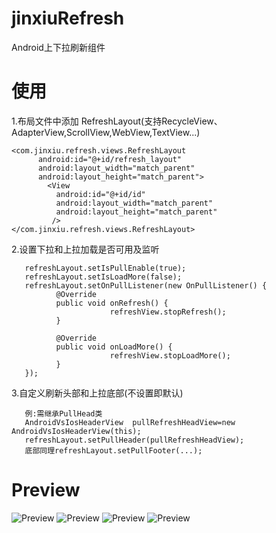# jinxiuRefresh
Android上下拉刷新组件
  
#  使用
 1.布局文件中添加 RefreshLayout(支持RecycleView、AdapterView,ScrollView,WebView,TextView...)
  ```
  <com.jinxiu.refresh.views.RefreshLayout
        android:id="@+id/refresh_layout"
        android:layout_width="match_parent"
        android:layout_height="match_parent">
          <View
            android:id="@+id/id"
            android:layout_width="match_parent"
            android:layout_height="match_parent"
           />
  </com.jinxiu.refresh.views.RefreshLayout>
  ```
  
 2.设置下拉和上拉加载是否可用及监听  
  
  ```
     refreshLayout.setIsPullEnable(true);
     refreshLayout.setIsLoadMore(false);
     refreshLayout.setOnPullListener(new OnPullListener() {
            @Override
            public void onRefresh() {
                        refreshView.stopRefresh();
            }

            @Override
            public void onLoadMore() {
                        refreshView.stopLoadMore();
            }
     });
   ```
    
 3.自定义刷新头部和上拉底部(不设置即默认)
  ```
     例:需继承PullHead类
     AndroidVsIosHeaderView  pullRefreshHeadView=new AndroidVsIosHeaderView(this);
     refreshLayout.setPullHeader(pullRefreshHeadView);
     底部同理refreshLayout.setPullFooter(...);
   ```
# Preview
![Preview](./imgs/recycleView.gif)
![Preview](./imgs/ezgif.com-7e41af9515.gif)
![Preview](./imgs/ezgif.com-49507a3c2e.gif)
![Preview](./imgs/ezgif.com-bcb7dcadcd.gif)

